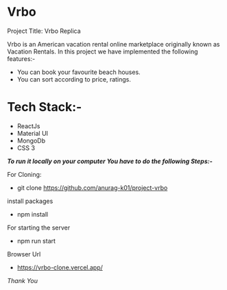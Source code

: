 # Vrbo
Project Title: Vrbo Replica

Vrbo is an American vacation rental online marketplace originally known as Vacation Rentals.
In this project we have implemented the following features:-
* You can book your favourite beach houses.
* You can sort according to price, ratings.

# Tech Stack:-
* ReactJs
* Material UI
* MongoDb
* CSS 3


***To run it locally on your computer You have to do the following Steps:-***

For Cloning:
* git clone https://github.com/anurag-k01/project-vrbo

install packages
* npm install

For starting the server
* npm run start

Browser Url
* https://vrbo-clone.vercel.app/

*Thank You*
